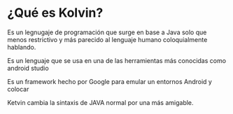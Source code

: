 # ¿Qué es Kolvin?

Es un legnugaje de programación que surge en base a Java solo que menos restrictivo y más parecido al lenguaje humano coloquialmente hablando.


Es un lenguaje que se usa en una de las herramientas más conocidas como android studio

Es un framework hecho por Google para emular un entornos Android y colocar

Ketvin cambia la sintaxis de JAVA normal por una más amigable.


